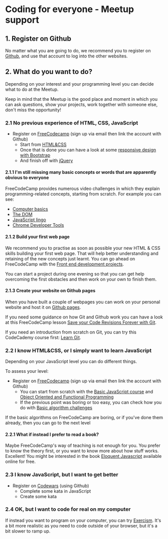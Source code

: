 # Coding for everyone - Meetup support

## 1. Register on Github
No matter what you are going to do, we recommend you to register on [Github](https://github.com/), and use that account to log into the other websites.

## 2. What do you want to do?
Depending on your interest and your programming level you can decide what to do at the Meetup.

Keep in mind that the Meetup is the good place and moment in which you can ask questions, show your projects, work together with someone else, don't miss the opportunity!

### 2.1 No previous experience of HTML, CSS, JavaScript
- Register on [FreeCodecamp](https://www.freecodecamp.com/) (sign up via email then link the account with Github)
  - Start from [HTML&CSS](https://www.freecodecamp.org/challenges/say-hello-to-html-elements)
  - Once that is done you can have a look at some [responsive design with Bootstrap](https://www.freecodecamp.org/challenges/use-responsive-design-with-bootstrap-fluid-containers)
  - And finish off with [jQuery](https://www.freecodecamp.org/challenges/learn-how-script-tags-and-document-ready-work)
  
#### 2.1.1 I'm still missing many basic concepts or words that are apparently obvious to everyone
FreeCodeCamp provides numerous video challenges in which they explain programming-related concepts, starting from scratch. For example you can see:
- [Computer basics](https://www.freecodecamp.org/videos/computer-basics-the-4-basic-parts-of-a-computer)
- [The DOM](https://www.freecodecamp.org/videos/the-dom-whats-the-document-object-model)
- [JavaScript lingo](https://www.freecodecamp.org/videos/javascript-lingo-mdn-and-documentation)
- [Chrome Developer Tools](https://www.freecodecamp.org/videos/chrome-dev-tools-elements)

#### 2.1.2 Build your first web page

We recommend you to practise as soon as possible your new HTML & CSS skills building your first web page. That will help better understanding and retaining of the new concepts just learnt. You can go ahead on FreeCodeCamp with the [Front end development projects](https://www.freecodecamp.org/challenges/get-set-for-our-front-end-development-projects).

You can start a project during one evening so that you can get help overcoming the first obstacles and then work on your own to finish them.

#### 2.1.3 Create your website on Github pages

When you have built a couple of webpages you can work on your personal website and host it on [Github pages](https://pages.github.com/).

If you need some guidance on how Git and Github work you can have a look at this FreeCodeCamp lesson [Save your Code Revisions Forever with Git](https://www.freecodecamp.org/challenges/save-your-code-revisions-forever-with-git).

If you need an introduction from scratch on Git, you can try this CodeCademy course first: [Learn Git](https://www.codecademy.com/learn/learn-git).

### 2.2 I know HTML&CSS, or I simply want to learn JavaScript
Depending on your JavaScript level you can do different things.

To assess your level:
- Register on [FreeCodecamp](https://www.freecodecamp.com/) (sign up via email then link the account with Github)
  - You can start from scratch with the [Basic JavaScript course](https://www.freecodecamp.org/challenges/comment-your-javascript-code) and [Object Oriented and Functional Programming](https://www.freecodecamp.org/challenges/declare-javascript-objects-as-variables)
  - If the previous point was boring or too easy, you can check how you do with [Basic algorithm challenges](https://www.freecodecamp.org/challenges/reverse-a-string)

If the basic algorithms on FreeCodeCamp are boring, or if you've done them already, then you can go to the next level

#### 2.2.1 What if instead I prefer to read a book?
Maybe FreeCodeCamp's way of teaching is not enough for you. You prefer to know the theory first, or you want to know more about how stuff works. Excellent! You might be interested in the book [Eloquent Javascript](http://eloquentjavascript.net/) available online for free.

### 2.3 I know JavaScript, but I want to get better
- Register on [Codewars](http://codewars.com/) (using Github)
  - Complete some kata in JavaScript
  - Create some kata

### 2.4 OK, but I want to code for real on my computer
If instead you want to program on your computer, you can try [Exercism](http://exercism.io). It's a bit more realistic as you need to code outside of your browser, but it's a bit slower to ramp up.
